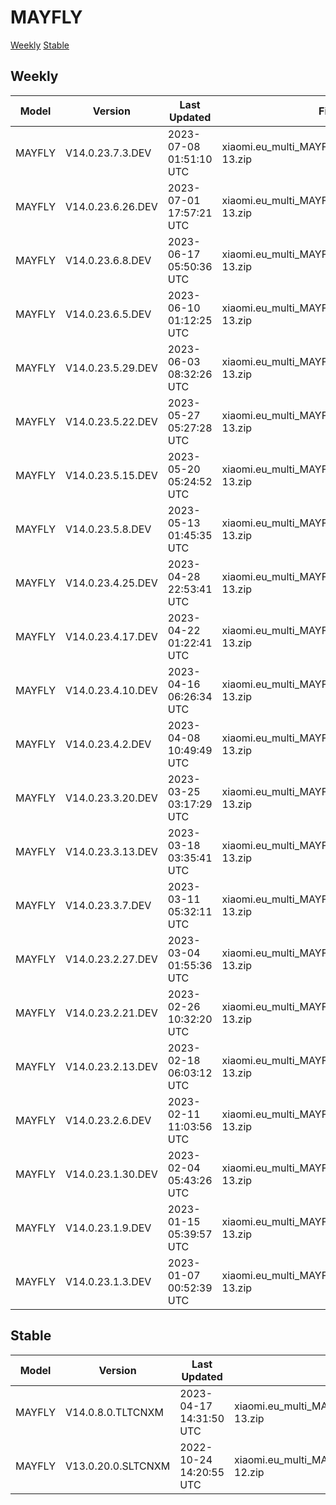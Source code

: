 # MAYFLY
[Weekly](#Weekly)  [Stable](#Stable)
## Weekly
| Model | Version | Last Updated | File Name | Size | Download Link |
| ---- | ---- | ---- | ---- | ---- | ---- |
| MAYFLY | V14.0.23.7.3.DEV | 2023-07-08 01:51:10 UTC | xiaomi.eu_multi_MAYFLY_V14.0.23.7.3.DEV_v14-13.zip | 5.3 GB | [SourceForge](https://sourceforge.net/projects/xiaomi-eu-multilang-miui-roms/files/xiaomi.eu/MIUI-WEEKLY-RELEASES/V14.0.23.7.3.DEV/xiaomi.eu_multi_MAYFLY_V14.0.23.7.3.DEV_v14-13.zip/download) |
| MAYFLY | V14.0.23.6.26.DEV | 2023-07-01 17:57:21 UTC | xiaomi.eu_multi_MAYFLY_V14.0.23.6.26.DEV_v14-13.zip | 5.3 GB | [SourceForge](https://sourceforge.net/projects/xiaomi-eu-multilang-miui-roms/files/xiaomi.eu/MIUI-WEEKLY-RELEASES/V14.0.23.6.26.DEV/xiaomi.eu_multi_MAYFLY_V14.0.23.6.26.DEV_v14-13.zip/download) |
| MAYFLY | V14.0.23.6.8.DEV | 2023-06-17 05:50:36 UTC | xiaomi.eu_multi_MAYFLY_V14.0.23.6.8.DEV_v14-13.zip | 5.3 GB | [SourceForge](https://sourceforge.net/projects/xiaomi-eu-multilang-miui-roms/files/xiaomi.eu/MIUI-WEEKLY-RELEASES/V14.0.23.6.8.DEV/xiaomi.eu_multi_MAYFLY_V14.0.23.6.8.DEV_v14-13.zip/download) |
| MAYFLY | V14.0.23.6.5.DEV | 2023-06-10 01:12:25 UTC | xiaomi.eu_multi_MAYFLY_V14.0.23.6.5.DEV_v14-13.zip | 5.2 GB | [SourceForge](https://sourceforge.net/projects/xiaomi-eu-multilang-miui-roms/files/xiaomi.eu/MIUI-WEEKLY-RELEASES/V14.0.23.6.5.DEV/xiaomi.eu_multi_MAYFLY_V14.0.23.6.5.DEV_v14-13.zip/download) |
| MAYFLY | V14.0.23.5.29.DEV | 2023-06-03 08:32:26 UTC | xiaomi.eu_multi_MAYFLY_V14.0.23.5.29.DEV_v14-13.zip | 5.2 GB | [SourceForge](https://sourceforge.net/projects/xiaomi-eu-multilang-miui-roms/files/xiaomi.eu/MIUI-WEEKLY-RELEASES/V14.0.23.5.29.DEV/xiaomi.eu_multi_MAYFLY_V14.0.23.5.29.DEV_v14-13.zip/download) |
| MAYFLY | V14.0.23.5.22.DEV | 2023-05-27 05:27:28 UTC | xiaomi.eu_multi_MAYFLY_V14.0.23.5.22.DEV_v14-13.zip | 5.2 GB | [SourceForge](https://sourceforge.net/projects/xiaomi-eu-multilang-miui-roms/files/xiaomi.eu/MIUI-WEEKLY-RELEASES/V14.0.23.5.22.DEV/xiaomi.eu_multi_MAYFLY_V14.0.23.5.22.DEV_v14-13.zip/download) |
| MAYFLY | V14.0.23.5.15.DEV | 2023-05-20 05:24:52 UTC | xiaomi.eu_multi_MAYFLY_V14.0.23.5.15.DEV_v14-13.zip | 5.2 GB | [SourceForge](https://sourceforge.net/projects/xiaomi-eu-multilang-miui-roms/files/xiaomi.eu/MIUI-WEEKLY-RELEASES/V14.0.23.5.15.DEV/xiaomi.eu_multi_MAYFLY_V14.0.23.5.15.DEV_v14-13.zip/download) |
| MAYFLY | V14.0.23.5.8.DEV | 2023-05-13 01:45:35 UTC | xiaomi.eu_multi_MAYFLY_V14.0.23.5.8.DEV_v14-13.zip | 5.2 GB | [SourceForge](https://sourceforge.net/projects/xiaomi-eu-multilang-miui-roms/files/xiaomi.eu/MIUI-WEEKLY-RELEASES/V14.0.23.5.8.DEV/xiaomi.eu_multi_MAYFLY_V14.0.23.5.8.DEV_v14-13.zip/download) |
| MAYFLY | V14.0.23.4.25.DEV | 2023-04-28 22:53:41 UTC | xiaomi.eu_multi_MAYFLY_V14.0.23.4.25.DEV_v14-13.zip | 5.2 GB | [SourceForge](https://sourceforge.net/projects/xiaomi-eu-multilang-miui-roms/files/xiaomi.eu/MIUI-WEEKLY-RELEASES/V14.0.23.4.25.DEV/xiaomi.eu_multi_MAYFLY_V14.0.23.4.25.DEV_v14-13.zip/download) |
| MAYFLY | V14.0.23.4.17.DEV | 2023-04-22 01:22:41 UTC | xiaomi.eu_multi_MAYFLY_V14.0.23.4.17.DEV_v14-13.zip | 5.2 GB | [SourceForge](https://sourceforge.net/projects/xiaomi-eu-multilang-miui-roms/files/xiaomi.eu/MIUI-WEEKLY-RELEASES/V14.0.23.4.17.DEV/xiaomi.eu_multi_MAYFLY_V14.0.23.4.17.DEV_v14-13.zip/download) |
| MAYFLY | V14.0.23.4.10.DEV | 2023-04-16 06:26:34 UTC | xiaomi.eu_multi_MAYFLY_V14.0.23.4.10.DEV_v14-13.zip | 5.2 GB | [SourceForge](https://sourceforge.net/projects/xiaomi-eu-multilang-miui-roms/files/xiaomi.eu/MIUI-WEEKLY-RELEASES/V14.0.23.4.10.DEV/xiaomi.eu_multi_MAYFLY_V14.0.23.4.10.DEV_v14-13.zip/download) |
| MAYFLY | V14.0.23.4.2.DEV | 2023-04-08 10:49:49 UTC | xiaomi.eu_multi_MAYFLY_V14.0.23.4.2.DEV_v14-13.zip | 5.2 GB | [SourceForge](https://sourceforge.net/projects/xiaomi-eu-multilang-miui-roms/files/xiaomi.eu/MIUI-WEEKLY-RELEASES/V14.0.23.4.2.DEV/xiaomi.eu_multi_MAYFLY_V14.0.23.4.2.DEV_v14-13.zip/download) |
| MAYFLY | V14.0.23.3.20.DEV | 2023-03-25 03:17:29 UTC | xiaomi.eu_multi_MAYFLY_V14.0.23.3.20.DEV_v14-13.zip | 5.2 GB | [SourceForge](https://sourceforge.net/projects/xiaomi-eu-multilang-miui-roms/files/xiaomi.eu/MIUI-WEEKLY-RELEASES/V14.0.23.3.20.DEV/xiaomi.eu_multi_MAYFLY_V14.0.23.3.20.DEV_v14-13.zip/download) |
| MAYFLY | V14.0.23.3.13.DEV | 2023-03-18 03:35:41 UTC | xiaomi.eu_multi_MAYFLY_V14.0.23.3.13.DEV_v14-13.zip | 5.2 GB | [SourceForge](https://sourceforge.net/projects/xiaomi-eu-multilang-miui-roms/files/xiaomi.eu/MIUI-WEEKLY-RELEASES/V14.0.23.3.13.DEV/xiaomi.eu_multi_MAYFLY_V14.0.23.3.13.DEV_v14-13.zip/download) |
| MAYFLY | V14.0.23.3.7.DEV | 2023-03-11 05:32:11 UTC | xiaomi.eu_multi_MAYFLY_V14.0.23.3.7.DEV_v14-13.zip | 5.2 GB | [SourceForge](https://sourceforge.net/projects/xiaomi-eu-multilang-miui-roms/files/xiaomi.eu/MIUI-WEEKLY-RELEASES/V14.0.23.3.7.DEV/xiaomi.eu_multi_MAYFLY_V14.0.23.3.7.DEV_v14-13.zip/download) |
| MAYFLY | V14.0.23.2.27.DEV | 2023-03-04 01:55:36 UTC | xiaomi.eu_multi_MAYFLY_V14.0.23.2.27.DEV_v14-13.zip | 5.2 GB | [SourceForge](https://sourceforge.net/projects/xiaomi-eu-multilang-miui-roms/files/xiaomi.eu/MIUI-WEEKLY-RELEASES/V14.0.23.2.27.DEV/xiaomi.eu_multi_MAYFLY_V14.0.23.2.27.DEV_v14-13.zip/download) |
| MAYFLY | V14.0.23.2.21.DEV | 2023-02-26 10:32:20 UTC | xiaomi.eu_multi_MAYFLY_V14.0.23.2.21.DEV_v14-13.zip | 5.3 GB | [SourceForge](https://sourceforge.net/projects/xiaomi-eu-multilang-miui-roms/files/xiaomi.eu/MIUI-WEEKLY-RELEASES/V14.0.23.2.21.DEV/xiaomi.eu_multi_MAYFLY_V14.0.23.2.21.DEV_v14-13.zip/download) |
| MAYFLY | V14.0.23.2.13.DEV | 2023-02-18 06:03:12 UTC | xiaomi.eu_multi_MAYFLY_V14.0.23.2.13.DEV_v14-13.zip | 5.2 GB | [SourceForge](https://sourceforge.net/projects/xiaomi-eu-multilang-miui-roms/files/xiaomi.eu/MIUI-WEEKLY-RELEASES/V14.0.23.2.13.DEV/xiaomi.eu_multi_MAYFLY_V14.0.23.2.13.DEV_v14-13.zip/download) |
| MAYFLY | V14.0.23.2.6.DEV | 2023-02-11 11:03:56 UTC | xiaomi.eu_multi_MAYFLY_V14.0.23.2.6.DEV_v14-13.zip | 5.2 GB | [SourceForge](https://sourceforge.net/projects/xiaomi-eu-multilang-miui-roms/files/xiaomi.eu/MIUI-WEEKLY-RELEASES/V14.0.23.2.6.DEV/xiaomi.eu_multi_MAYFLY_V14.0.23.2.6.DEV_v14-13.zip/download) |
| MAYFLY | V14.0.23.1.30.DEV | 2023-02-04 05:43:26 UTC | xiaomi.eu_multi_MAYFLY_V14.0.23.1.30.DEV_v14-13.zip | 5.2 GB | [SourceForge](https://sourceforge.net/projects/xiaomi-eu-multilang-miui-roms/files/xiaomi.eu/MIUI-WEEKLY-RELEASES/V14.0.23.1.30.DEV/xiaomi.eu_multi_MAYFLY_V14.0.23.1.30.DEV_v14-13.zip/download) |
| MAYFLY | V14.0.23.1.9.DEV | 2023-01-15 05:39:57 UTC | xiaomi.eu_multi_MAYFLY_V14.0.23.1.9.DEV_v14-13.zip | 5.0 GB | [SourceForge](https://sourceforge.net/projects/xiaomi-eu-multilang-miui-roms/files/xiaomi.eu/MIUI-WEEKLY-RELEASES/V14.0.23.1.9.DEV/xiaomi.eu_multi_MAYFLY_V14.0.23.1.9.DEV_v14-13.zip/download) |
| MAYFLY | V14.0.23.1.3.DEV | 2023-01-07 00:52:39 UTC | xiaomi.eu_multi_MAYFLY_V14.0.23.1.3.DEV_v14-13.zip | 4.9 GB | [SourceForge](https://sourceforge.net/projects/xiaomi-eu-multilang-miui-roms/files/xiaomi.eu/MIUI-WEEKLY-RELEASES/V14.0.23.1.3.DEV/xiaomi.eu_multi_MAYFLY_V14.0.23.1.3.DEV_v14-13.zip/download) |
## Stable
| Model | Version | Last Updated | File Name | Size | Download Link |
| ---- | ---- | ---- | ---- | ---- | ---- |
| MAYFLY | V14.0.8.0.TLTCNXM | 2023-04-17 14:31:50 UTC | xiaomi.eu_multi_MAYFLY_V14.0.8.0.TLTCNXM_v14-13.zip | 5.2 GB | [SourceForge](https://sourceforge.net/projects/xiaomi-eu-multilang-miui-roms/files/xiaomi.eu/MIUI-STABLE-RELEASES/MIUIv14/xiaomi.eu_multi_MAYFLY_V14.0.8.0.TLTCNXM_v14-13.zip/download) |
| MAYFLY | V13.0.20.0.SLTCNXM | 2022-10-24 14:20:55 UTC | xiaomi.eu_multi_MAYFLY_V13.0.20.0.SLTCNXM_v13-12.zip | 4.7 GB | [SourceForge](https://sourceforge.net/projects/xiaomi-eu-multilang-miui-roms/files/xiaomi.eu/MIUI-STABLE-RELEASES/MIUIv13/xiaomi.eu_multi_MAYFLY_V13.0.20.0.SLTCNXM_v13-12.zip/download) |
